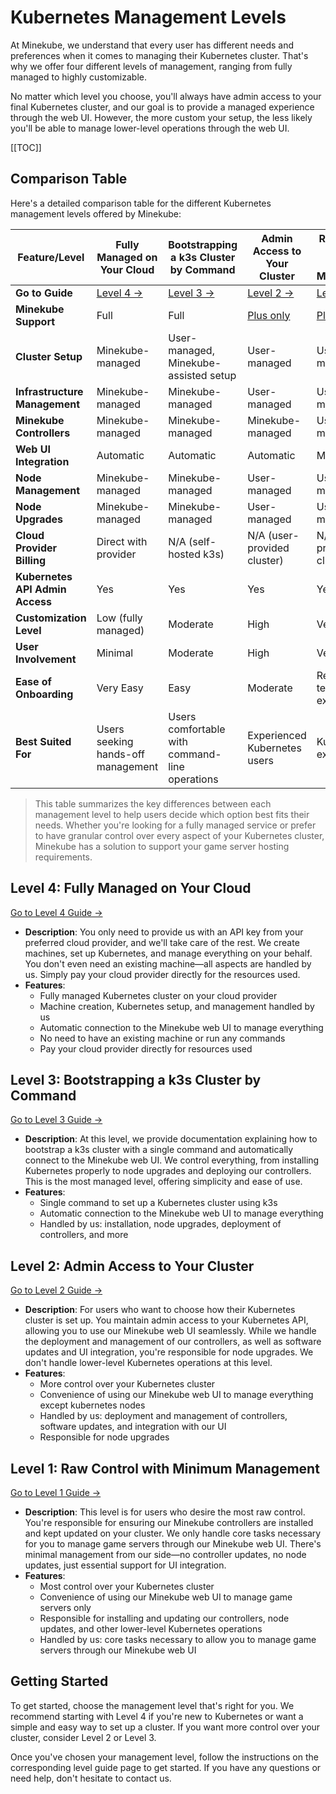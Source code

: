 # Kubernetes Management Levels

At Minekube, we understand that every user has different needs and preferences when it comes to managing their Kubernetes cluster. That's why we offer four different levels of management, ranging from fully managed to highly customizable.

No matter which level you choose, you'll always have admin access to your final Kubernetes cluster, and our goal is to provide a managed experience through the web UI. However, the more custom your setup, the less likely you'll be able to manage lower-level operations through the web UI.

[[TOC]]

## Comparison Table

Here's a detailed comparison table for the different Kubernetes management levels offered by Minekube:

| Feature/Level                   | Fully Managed on Your Cloud                 | Bootstrapping a k3s Cluster by Command         | Admin Access to Your Cluster                | Raw Control with Minimum Management         |
|---------------------------------|---------------------------------------------|------------------------------------------------|---------------------------------------------|---------------------------------------------|
| **Go to Guide**                 | [<VPBadge>Level 4 -></VPBadge>](level-4.md) | [<VPBadge>Level 3 -></VPBadge>](level-3.md)    | [<VPBadge>Level 2 -></VPBadge>](level-2.md) | [<VPBadge>Level 1 -></VPBadge>](level-1.md) |
| **Minekube Support**            | Full                                        | Full                                           | [Plus only](/plans)                         | [Plus only](/plans)                         |
| **Cluster Setup**               | Minekube-managed                            | User-managed, Minekube-assisted setup          | User-managed                                | User-managed                                |
| **Infrastructure Management**   | Minekube-managed                            | Minekube-managed                               | User-managed                                | User-managed                                |
| **Minekube Controllers**        | Minekube-managed                            | Minekube-managed                               | Minekube-managed                            | User-managed                                |
| **Web UI Integration**          | Automatic                                   | Automatic                                      | Automatic                                   | Manual setup                                |
| **Node Management**             | Minekube-managed                            | Minekube-managed                               | User-managed                                | User-managed                                |
| **Node Upgrades**               | Minekube-managed                            | Minekube-managed                               | User-managed                                | User-managed                                |
| **Cloud Provider Billing**      | Direct with provider                        | N/A (self-hosted k3s)                          | N/A (user-provided cluster)                 | N/A (user-provided cluster)                 |
| **Kubernetes API Admin Access** | Yes                                         | Yes                                            | Yes                                         | Yes                                         |
| **Customization Level**         | Low (fully managed)                         | Moderate                                       | High                                        | Very High                                   |
| **User Involvement**            | Minimal                                     | Moderate                                       | High                                        | Very High                                   |
| **Ease of Onboarding**          | Very Easy                                   | Easy                                           | Moderate                                    | Requires technical expertise                |
| **Best Suited For**             | Users seeking hands-off management          | Users comfortable with command-line operations | Experienced Kubernetes users                | Kubernetes experts                          |

> This table summarizes the key differences between each management level to help users decide which option best fits their needs. Whether you're looking for a fully managed service or prefer to have granular control over every aspect of your Kubernetes cluster, Minekube has a solution to support your game server hosting requirements.


## Level 4: Fully Managed on Your Cloud

[Go to Level 4 Guide ->](level-4.md)

- **Description**: You only need to provide us with an API key from your preferred cloud provider, and we'll take care of the rest. We create machines, set up Kubernetes, and manage everything on your behalf. You don't even need an existing machine—all aspects are handled by us. Simply pay your cloud provider directly for the resources used.
- **Features**:
  - Fully managed Kubernetes cluster on your cloud provider
  - Machine creation, Kubernetes setup, and management handled by us
  - Automatic connection to the Minekube web UI to manage everything
  - No need to have an existing machine or run any commands
  - Pay your cloud provider directly for resources used


## Level 3: Bootstrapping a k3s Cluster by Command

[Go to Level 3 Guide ->](level-3.md)

- **Description**: At this level, we provide documentation explaining how to bootstrap a k3s cluster with a single command and automatically connect to the Minekube web UI. We control everything, from installing Kubernetes properly to node upgrades and deploying our controllers. This is the most managed level, offering simplicity and ease of use.
- **Features**:
  - Single command to set up a Kubernetes cluster using k3s
  - Automatic connection to the Minekube web UI to manage everything
  - Handled by us: installation, node upgrades, deployment of controllers, and more

## Level 2: Admin Access to Your Cluster

[Go to Level 2 Guide ->](level-2.md)

- **Description**: For users who want to choose how their Kubernetes cluster is set up. You maintain admin access to your Kubernetes API, allowing you to use our Minekube web UI seamlessly. While we handle the deployment and management of our controllers, as well as software updates and UI integration, you're responsible for node upgrades. We don't handle lower-level Kubernetes operations at this level.
- **Features**:
  - More control over your Kubernetes cluster
  - Convenience of using our Minekube web UI to manage everything except kubernetes nodes
  - Handled by us: deployment and management of controllers, software updates, and integration with our UI
  - Responsible for node upgrades

## Level 1: Raw Control with Minimum Management

[Go to Level 1 Guide ->](level-1.md)

- **Description**: This level is for users who desire the most raw control. You're responsible for ensuring our Minekube controllers are installed and kept updated on your cluster. We only handle core tasks necessary for you to manage game servers through our Minekube web UI. There's minimal management from our side—no controller updates, no node updates, just essential support for UI integration.
- **Features**:
  - Most control over your Kubernetes cluster
  - Convenience of using our Minekube web UI to manage game servers only
  - Responsible for installing and updating our controllers, node updates, and other lower-level Kubernetes operations
  - Handled by us: core tasks necessary to allow you to manage game servers through our Minekube web UI

## Getting Started

To get started, choose the management level that's right for you. We recommend starting with Level 4 if you're new to Kubernetes or want a simple and easy way to set up a cluster. If you want more control over your cluster, consider Level 2 or Level 3.

Once you've chosen your management level, follow the instructions on the corresponding level guide page to get started. If you have any questions or need help, don't hesitate to contact us.
